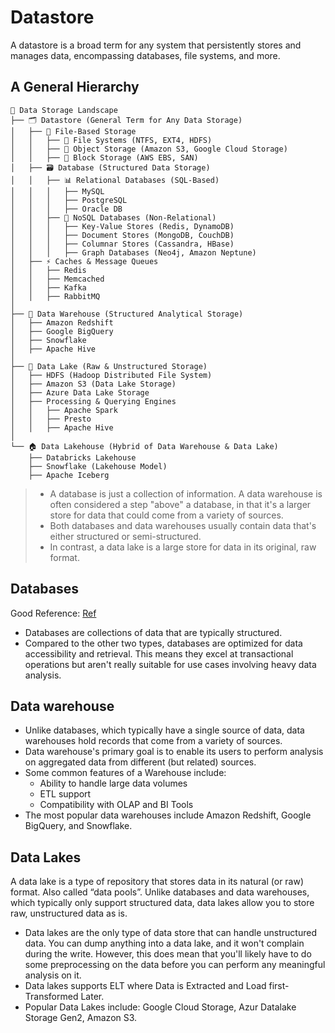 # Datastore
A datastore is a broad term for any system that persistently stores and manages data, encompassing databases, file systems, and more. 

## A General Hierarchy
```text
📂 Data Storage Landscape
├── 🗂️ Datastore (General Term for Any Data Storage)
│   ├── 📁 File-Based Storage
│   │   ├── 📄 File Systems (NTFS, EXT4, HDFS)
│   │   ├── 🎯 Object Storage (Amazon S3, Google Cloud Storage)
│   │   ├── 🔢 Block Storage (AWS EBS, SAN)
│   ├── 🗃️ Database (Structured Data Storage)
│   │   ├── 📊 Relational Databases (SQL-Based)
│   │   │   ├── MySQL
│   │   │   ├── PostgreSQL
│   │   │   ├── Oracle DB
│   │   ├── 🔀 NoSQL Databases (Non-Relational)
│   │   │   ├── Key-Value Stores (Redis, DynamoDB)
│   │   │   ├── Document Stores (MongoDB, CouchDB)
│   │   │   ├── Columnar Stores (Cassandra, HBase)
│   │   │   ├── Graph Databases (Neo4j, Amazon Neptune)
│   ├── ⚡ Caches & Message Queues
│   │   ├── Redis
│   │   ├── Memcached
│   │   ├── Kafka
│   │   ├── RabbitMQ
│
├── 🏦 Data Warehouse (Structured Analytical Storage)
│   ├── Amazon Redshift
│   ├── Google BigQuery
│   ├── Snowflake
│   ├── Apache Hive
│
├── 🌊 Data Lake (Raw & Unstructured Storage)
│   ├── HDFS (Hadoop Distributed File System)
│   ├── Amazon S3 (Data Lake Storage)
│   ├── Azure Data Lake Storage
│   ├── Processing & Querying Engines
│   │   ├── Apache Spark
│   │   ├── Presto
│   │   ├── Apache Hive
│
└── 🏠 Data Lakehouse (Hybrid of Data Warehouse & Data Lake)
    ├── Databricks Lakehouse
    ├── Snowflake (Lakehouse Model)
    ├── Apache Iceberg
```

> - A database is just a collection of information. A data warehouse is often considered a step "above" a database, in that it's a larger store for data that could come from a variety of sources.
> - Both databases and data warehouses usually contain data that's either structured or semi-structured. 
> - In contrast, a data lake is a large store for data in its original, raw format.


## Databases
Good Reference: [Ref](https://www.redpanda.com/blog/database-data-lake-data-warehouse-differences#:~:text=Simply%20put%2C%20a%20database%20is,would%20be%20a%20data%20lake.)
- Databases are collections of data that are typically structured.
- Compared to the other two types, databases are optimized for data accessibility and retrieval. This means they excel at transactional operations but aren't really suitable for use cases involving heavy data analysis.


## Data warehouse
- Unlike databases, which typically have a single source of data, data warehouses hold records that come from a variety of sources.
- Data warehouse's primary goal is to enable its users to perform analysis on aggregated data from different (but related) sources.
- Some common features of a Warehouse include:
  - Ability to handle large data volumes
  - ETL support
  - Compatibility with OLAP and BI Tools
- The most popular data warehouses include Amazon Redshift, Google BigQuery, and Snowflake.

## Data Lakes
A data lake is a type of repository that stores data in its natural (or raw) format. Also called “data pools”.
Unlike databases and data warehouses, which typically only support structured data, data lakes allow you to store raw, unstructured data as is.
- Data lakes are the only type of data store that can handle unstructured data. You can dump anything into a data lake, and it won't complain during the write. However, this does mean that you'll likely have to do some preprocessing on the data before you can perform any meaningful analysis on it.
- Data lakes supports ELT where Data is Extracted and Load first-Transformed Later.
- Popular Data Lakes include: Google Cloud Storage, Azur Datalake Storage Gen2, Amazon S3.
